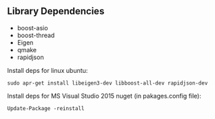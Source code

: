 Library Dependencies
---
* boost-asio
* boost-thread
* Eigen
*	qmake
*	rapidjson


Install deps for linux ubuntu:

	sudo apr-get install libeigen3-dev libboost-all-dev rapidjson-dev

Install deps for MS Visual Studio 2015 nuget (in pakages.config file):

	Update-Package -reinstall
